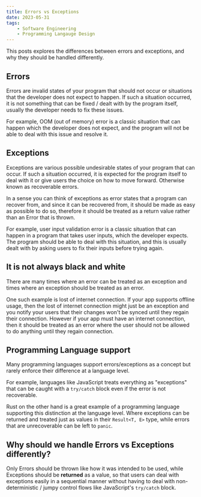 ```yaml
---
title: Errors vs Exceptions
date: 2023-05-31
tags:
    - Software Engineering
    - Programming Langauge Design
---
```

This posts explores the differences between errors and exceptions, and why they should be handled differently.


## Errors
Errors are invalid states of your program that should not occur or situations that the developer does not expect to happen. If such a situation occurred, it is not something that can be fixed / dealt with by the program itself, usually the developer needs to fix these issues.

For example, OOM (out of memory) error is a classic situation that can happen which the developer does not expect, and the program will not be able to deal with this issue and resolve it.


## Exceptions
Exceptions are various possible undesirable states of your program that can occur. If such a situation occurred, it is expected for the program itself to deal with it or give users the choice on how to move forward. Otherwise known as recoverable errors.

In a sense you can think of exceptions as error states that a program can recover from, and since it can be recovered from, it should be made as easy as possible to do so, therefore it should be treated as a return value rather than an Error that is thrown.

For example, user input validation error is a classic situation that can happen in a program that takes user inputs, which the developer expects. The program should be able to deal with this situation, and this is usually dealt with by asking users to fix their inputs before trying again.


## It is not always black and white
There are many times where an error can be treated as an exception and times where an exception should be treated as an error.

One such example is lost of internet connection. If your app supports offline usage, then the lost of internet connection might just be an exception and you notify your users that their changes won't be synced until they regain their connection. However if your app must have an internet connection, then it should be treated as an error where the user should not be allowed to do anything until they regain connection.


## Programming Language support
Many programming languages support errors/exceptions as a concept but rarely enforce their difference at a language level.

For example, languages like JavaScript treats everything as "exceptions" that can be caught with a `try/catch` block even if the error is not recoverable.

Rust on the other hand is a great example of a programming language supporting this distinction at the language level. Where exceptions can be returned and treated just as values in their `Result<T, E>` type, while errors that are unrecoverable can be left to `panic`.


## Why should we handle Errors vs Exceptions differently?
Only Errors should be thrown like how it was intended to be used, while Exceptions should be **returned** as a value, so that users can deal with exceptions easily in a sequential manner without having to deal with non-deterministic / jumpy control flows like JavaScript's `try/catch` block.